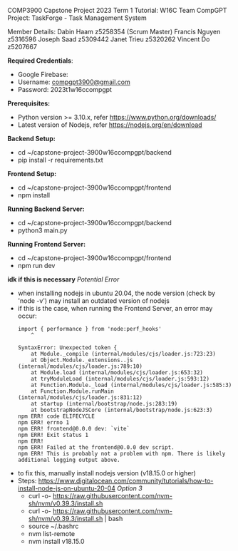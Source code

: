 COMP3900 Capstone Project 2023 Term 1
Tutorial: W16C Team CompGPT
Project: TaskForge - Task Management System

Member Details:
Dabin Haam     z5258354 (Scrum Master)
Francis Nguyen z5316596
Joseph Saad    z5309442
Janet Trieu    z5320262
Vincent Do     z5207667

**Required Credentials**:
 - Google Firebase:
 - Username: compgpt3900@gmail.com
 - Password: 2023t1w16ccompgpt

**Prerequisites:**
 - Python version >= 3.10.x, refer https://www.python.org/downloads/
 - Latest version of Nodejs, refer https://nodejs.org/en/download

**Backend Setup:**
 - cd ~/capstone-project-3900w16ccompgpt/backend
 - pip install -r requirements.txt

**Frontend Setup:**
 - cd ~/capstone-project-3900w16ccompgpt/frontend
 - npm install

**Running Backend Server:**
 - cd ~/capstone-project-3900w16ccompgpt/backend
 - python3 main.py

**Running Frontend Server:**
 - cd ~/capstone-project-3900w16ccompgpt/frontend
 - npm run dev

**idk if this is necessary**
*Potential Error*
 - when installing nodejs in ubuntu 20.04, the node version (check by 'node -v') may install an outdated version of nodejs
 - if this is the case, when running the Frontend Server, an error may occur:
    ```
    import { performance } from 'node:perf_hooks'
        ^

    SyntaxError: Unexpected token {
        at Module._compile (internal/modules/cjs/loader.js:723:23)
        at Object.Module._extensions..js (internal/modules/cjs/loader.js:789:10)
        at Module.load (internal/modules/cjs/loader.js:653:32)
        at tryModuleLoad (internal/modules/cjs/loader.js:593:12)
        at Function.Module._load (internal/modules/cjs/loader.js:585:3)
        at Function.Module.runMain (internal/modules/cjs/loader.js:831:12)
        at startup (internal/bootstrap/node.js:283:19)
        at bootstrapNodeJSCore (internal/bootstrap/node.js:623:3)
    npm ERR! code ELIFECYCLE
    npm ERR! errno 1
    npm ERR! frontend@0.0.0 dev: `vite`
    npm ERR! Exit status 1
    npm ERR! 
    npm ERR! Failed at the frontend@0.0.0 dev script.
    npm ERR! This is probably not a problem with npm. There is likely additional logging output above.
    ```
 - to fix this, manually install nodejs version (v18.15.0 or higher)
 - Steps: https://www.digitalocean.com/community/tutorials/how-to-install-node-js-on-ubuntu-20-04 *Option 3*
    - curl -o- https://raw.githubusercontent.com/nvm-sh/nvm/v0.39.3/install.sh
    - curl -o- https://raw.githubusercontent.com/nvm-sh/nvm/v0.39.3/install.sh | bash
    - source ~/.bashrc
    - nvm list-remote
    - nvm install v18.15.0